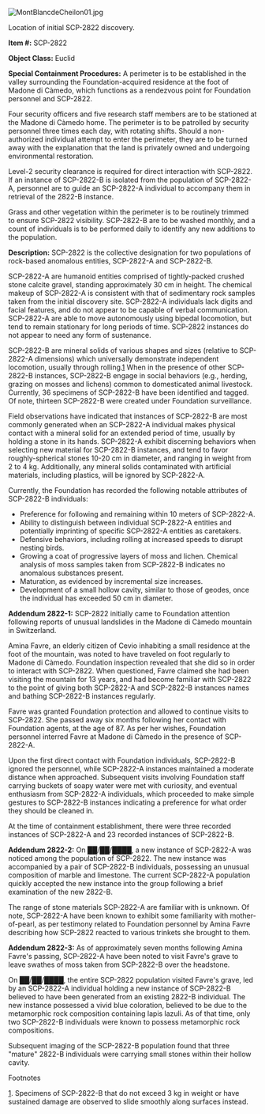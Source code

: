 ![MontBlancdeCheilon01.jpg](http://scp-wiki.wdfiles.com/local--files/scp-2822/MontBlancdeCheilon01.jpg)

Location of initial SCP-2822 discovery.

**Item #:** SCP-2822

**Object Class:** Euclid

**Special Containment Procedures:** A perimeter is to be established in the valley surrounding the Foundation-acquired residence at the foot of Madone di Càmedo, which functions as a rendezvous point for Foundation personnel and SCP-2822.

Four security officers and five research staff members are to be stationed at the Madone di Càmedo home. The perimeter is to be patrolled by security personnel three times each day, with rotating shifts. Should a non-authorized individual attempt to enter the perimeter, they are to be turned away with the explanation that the land is privately owned and undergoing environmental restoration.

Level-2 security clearance is required for direct interaction with SCP-2822. If an instance of SCP-2822-B is isolated from the population of SCP-2822-A, personnel are to guide an SCP-2822-A individual to accompany them in retrieval of the 2822-B instance.

Grass and other vegetation within the perimeter is to be routinely trimmed to ensure SCP-2822 visibility. SCP-2822-B are to be washed monthly, and a count of individuals is to be performed daily to identify any new additions to the population.

**Description:** SCP-2822 is the collective designation for two populations of rock-based anomalous entities, SCP-2822-A and SCP-2822-B.

SCP-2822-A are humanoid entities comprised of tightly-packed crushed stone calcite gravel, standing approximately 30 cm in height. The chemical makeup of SCP-2822-A is consistent with that of sedimentary rock samples taken from the initial discovery site. SCP-2822-A individuals lack digits and facial features, and do not appear to be capable of verbal communication. SCP-2822-A are able to move autonomously using bipedal locomotion, but tend to remain stationary for long periods of time. SCP-2822 instances do not appear to need any form of sustenance.

SCP-2822-B are mineral solids of various shapes and sizes (relative to SCP-2822-A dimensions) which universally demonstrate independent locomotion, usually through rolling.[1](javascript:;) When in the presence of other SCP-2822-B instances, SCP-2822-B engage in social behaviors (e.g., herding, grazing on mosses and lichens) common to domesticated animal livestock. Currently, 36 specimens of SCP-2822-B have been identified and tagged. Of note, thirteen SCP-2822-B were created under Foundation surveillance.

Field observations have indicated that instances of SCP-2822-B are most commonly generated when an SCP-2822-A individual makes physical contact with a mineral solid for an extended period of time, usually by holding a stone in its hands. SCP-2822-A exhibit discerning behaviors when selecting new material for SCP-2822-B instances, and tend to favor roughly-spherical stones 10-20 cm in diameter, and ranging in weight from 2 to 4 kg. Additionally, any mineral solids contaminated with artificial materials, including plastics, will be ignored by SCP-2822-A.

Currently, the Foundation has recorded the following notable attributes of SCP-2822-B individuals:

*   Preference for following and remaining within 10 meters of SCP-2822-A.
*   Ability to distinguish between individual SCP-2822-A entities and potentially imprinting of specific SCP-2822-A entities as caretakers.
*   Defensive behaviors, including rolling at increased speeds to disrupt nesting birds.
*   Growing a coat of progressive layers of moss and lichen. Chemical analysis of moss samples taken from SCP-2822-B indicates no anomalous substances present.
*   Maturation, as evidenced by incremental size increases.
*   Development of a small hollow cavity, similar to those of geodes, once the individual has exceeded 50 cm in diameter.

**Addendum 2822-1:** SCP-2822 initially came to Foundation attention following reports of unusual landslides in the Madone di Càmedo mountain in Switzerland.

Amina Favre, an elderly citizen of Cevio inhabiting a small residence at the foot of the mountain, was noted to have traveled on foot regularly to Madone di Càmedo. Foundation inspection revealed that she did so in order to interact with SCP-2822. When questioned, Favre claimed she had been visiting the mountain for 13 years, and had become familiar with SCP-2822 to the point of giving both SCP-2822-A and SCP-2822-B instances names and bathing SCP-2822-B instances regularly.

Favre was granted Foundation protection and allowed to continue visits to SCP-2822. She passed away six months following her contact with Foundation agents, at the age of 87. As per her wishes, Foundation personnel interred Favre at Madone di Càmedo in the presence of SCP-2822-A.

Upon the first direct contact with Foundation individuals, SCP-2822-B ignored the personnel, while SCP-2822-A instances maintained a moderate distance when approached. Subsequent visits involving Foundation staff carrying buckets of soapy water were met with curiosity, and eventual enthusiasm from SCP-2822-A individuals, which proceeded to make simple gestures to SCP-2822-B instances indicating a preference for what order they should be cleaned in.

At the time of containment establishment, there were three recorded instances of SCP-2822-A and 23 recorded instances of SCP-2822-B.

**Addendum 2822-2:** On ██/██/████, a new instance of SCP-2822-A was noticed among the population of SCP-2822. The new instance was accompanied by a pair of SCP-2822-B individuals, possessing an unusual composition of marble and limestone. The current SCP-2822-A population quickly accepted the new instance into the group following a brief examination of the new 2822-B.

The range of stone materials SCP-2822-A are familiar with is unknown. Of note, SCP-2822-A have been known to exhibit some familiarity with mother-of-pearl, as per testimony related to Foundation personnel by Amina Favre describing how SCP-2822 reacted to various trinkets she brought to them.

**Addendum 2822-3:** As of approximately seven months following Amina Favre's passing, SCP-2822-A have been noted to visit Favre's grave to leave swathes of moss taken from SCP-2822-B over the headstone.

On ██/██/████, the entire SCP-2822 population visited Favre's grave, led by an SCP-2822-A individual holding a new instance of SCP-2822-B believed to have been generated from an existing 2822-B individual. The new instance possessed a vivid blue coloration, believed to be due to the metamorphic rock composition containing lapis lazuli. As of that time, only two SCP-2822-B individuals were known to possess metamorphic rock compositions.

Subsequent imaging of the SCP-2822-B population found that three "mature" 2822-B individuals were carrying small stones within their hollow cavity.

Footnotes

[1](javascript:;). Specimens of SCP-2822-B that do not exceed 3 kg in weight or have sustained damage are observed to slide smoothly along surfaces instead.